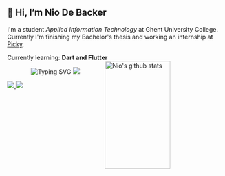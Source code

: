 ## 👋 Hi, I’m Nio De Backer

I'm a student *Applied Information Technology* at Ghent University College. Currently I'm finishing my Bachelor's thesis and working an internship at [Picky](https://picky.recipes/).
 
Currently learning: **Dart and Flutter**
<a align="center">
  <a>
    <img width="55%" height="250" align="right" alt="Nio's github stats" src="https://github-profile-summary-cards.vercel.app/api/cards/profile-details?username=NioDeBacker"/>
  </a>
 
  <p align="center">
    <!-- Typing SVG by DenverCoder1 - https://github.com/DenverCoder1/readme-typing-svg -->
    <img src="https://readme-typing-svg.herokuapp.com?font=Fira+Code&pause=1000&color=D36736&center=true&vCenter=true&width=435&lines=Full-stack+development;Mobile+app+development;Tutoring" alt="Typing SVG" />
    <a href="https://stackoverflow.com/users/story/21236216">
      <img src="https://github-readme-stackoverflow.vercel.app/?userID=21236216&theme=dark&layout=compact">
    </a>
  </p>
  <a href="https://www.linkedin.com/in/nio-de-backer/">
    <img src="https://img.shields.io/badge/LinkedIn-0077B5?style=flat-square&logo=linkedin&logoColor=white"/>
  </a>
  <a href=mailto:nio@telenet.be>
    <img src="https://img.shields.io/badge/-Email-c14438?style=flat-square&logo=Gmail&logoColor=white"/>
  </a>
</a>
